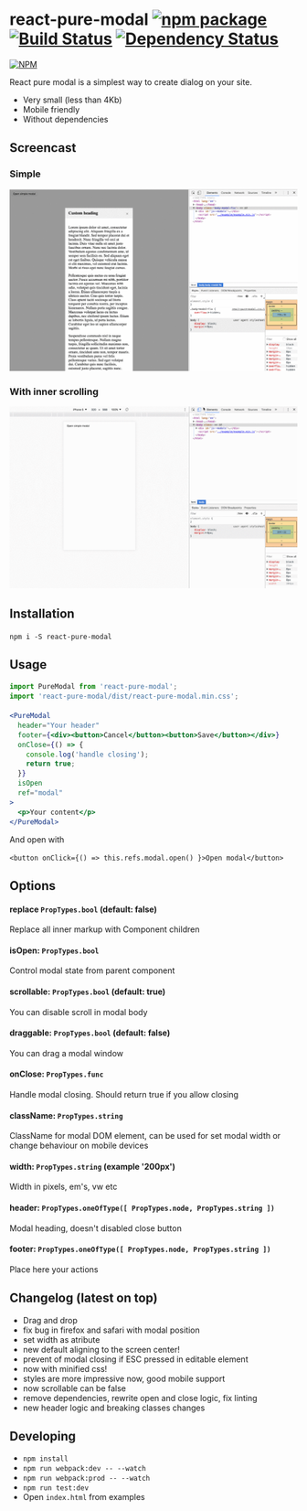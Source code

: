 # react-pure-modal [![npm package](https://img.shields.io/npm/v/react-pure-modal.svg?style=flat-square)](https://www.npmjs.org/package/react-pure-modal) [![Build Status](https://travis-ci.org/memCrab/react-pure-modal.svg?branch=master)](https://travis-ci.org/memCrab/react-pure-modal) [![Dependency Status](https://david-dm.org/memCrab/react-pure-modal.svg)](https://david-dm.org/memCrab/react-pure-modal)
[![NPM](https://nodei.co/npm/react-pure-modal.png?downloads=true&downloadRank=true&stars=true)](https://nodei.co/npm/react-pure-modal/)

React pure modal is a simplest way to create dialog on your site.
- Very small (less than 4Kb)
- Mobile friendly
- Without dependencies

## Screencast
### Simple
![Simple demo](./screencast/simple.gif)
### With inner scrolling
![Scrollable demo](./screencast/scrollable.gif)

## Installation
`npm i -S react-pure-modal`


## Usage
```jsx
import PureModal from 'react-pure-modal';
import 'react-pure-modal/dist/react-pure-modal.min.css';

<PureModal
  header="Your header"
  footer={<div><button>Cancel</button><button>Save</button></div>}
  onClose={() => {
    console.log('handle closing');
    return true;
  }}
  isOpen
  ref="modal"
>
  <p>Your content</p>
</PureModal>
```

And open with

`<button onClick={() => this.refs.modal.open() }>Open modal</button>`

## Options

#### replace `PropTypes.bool` (default: false)
Replace all inner markup with Component children
#### isOpen: `PropTypes.bool`
Control modal state from parent component
#### scrollable: `PropTypes.bool` (default: true)
You can disable scroll in modal body
#### draggable: `PropTypes.bool` (default: false)
You can drag a modal window
#### onClose: `PropTypes.func`
Handle modal closing. Should return true if you allow closing
#### className: `PropTypes.string`
ClassName for modal DOM element, can be used for set modal width or change behaviour on mobile devices
#### width: `PropTypes.string` (example '200px')
Width in pixels, em's, vw etc
#### header: `PropTypes.oneOfType([ PropTypes.node, PropTypes.string ])`
Modal heading, doesn't disabled close button
#### footer: `PropTypes.oneOfType([ PropTypes.node, PropTypes.string ])`
Place here your actions

## Changelog (latest on top)
   - Drag and drop
   - fix bug in firefox and safari with modal position
   - set width as atribute
   - new default aligning to the screen center!
   - prevent of modal closing if ESC pressed in editable element
   - now with minified css!
   - styles are more impressive now, good mobile support
   - now scrollable can be false
   - remove dependencies, rewrite open and close logic, fix linting
   - new header logic and breaking classes changes

## Developing
   - `npm install`
   - `npm run webpack:dev -- --watch`
   - `npm run webpack:prod -- --watch`
   - `npm run test:dev`
   - Open `index.html` from examples
